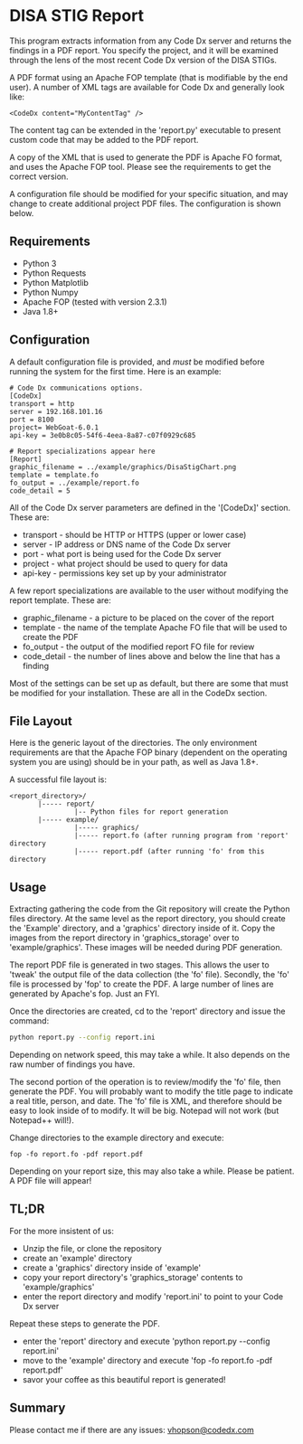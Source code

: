 # DISA STIG Report	
This program extracts information from any Code Dx server and returns the findings in a
PDF report.  You specify the project, and it will be examined through the lens of the
most recent Code Dx version of the DISA STIGs.

A PDF format using an Apache FOP template (that is modifiable by the end user).  A number
of XML tags are available for Code Dx and generally look like:

```
<CodeDx content="MyContentTag" />
```

The content tag can be extended in the 'report.py' executable to present custom code that
may be added to the PDF report.

A copy of the XML that is used to generate the PDF is Apache FO format, and uses the Apache
FOP tool.  Please see the requirements to get the correct version.

A configuration file should be modified for your specific situation, and may change to create
additional project PDF files.  The configuration is shown below.

## Requirements
* Python 3
* Python Requests
* Python Matplotlib
* Python Numpy
* Apache FOP (tested with version 2.3.1)
* Java 1.8+

## Configuration
A default configuration file is provided, and *must* be modified before running the system
for the first time.  Here is an example:
```
# Code Dx communications options.
[CodeDx]
transport = http
server = 192.168.101.16
port = 8100
project= WebGoat-6.0.1
api-key = 3e0b8c05-54f6-4eea-8a87-c07f0929c685

# Report specializations appear here
[Report]
graphic_filename = ../example/graphics/DisaStigChart.png
template = template.fo
fo_output = ../example/report.fo
code_detail = 5
```

All of the Code Dx server parameters are defined in the '[CodeDx]' section.  These are:
* transport - should be HTTP or HTTPS (upper or lower case)
* server - IP address or DNS name of the Code Dx server
* port - what port is being used for the Code Dx server
* project - what project should be used to query for data
* api-key - permissions key set up by your administrator

A few report specializations are available to the user without modifying the report template.
These are:
* graphic_filename - a picture to be placed on the cover of the report
* template - the name of the template Apache FO file that will be used to create the PDF
* fo_output - the output of the modified report FO file for review
* code_detail - the number of lines above and below the line that has a finding

Most of the settings can be set up as default, but there are some that must be modified
for your installation.  These are all in the CodeDx section.

## File Layout
Here is the generic layout of the directories.  The only environment requirements are that
the Apache FOP binary (dependent on the operating system you are using) should be in your
path, as well as Java 1.8+.

A successful file layout is:
```
<report_directory>/
       |----- report/
	            |-- Python files for report generation
	   |----- example/
	            |----- graphics/
				|----- report.fo (after running program from 'report' directory
				|----- report.pdf (after running 'fo' from this directory
```

## Usage
Extracting gathering the code from the Git repository will create the Python files
directory.  At the same level as the report directory, you should create the
'Example' directory, and a 'graphics' directory inside of it.  Copy the images
from the report directory in 'graphics_storage' over to 'example/graphics'.  These
images will be needed during PDF generation.

The report PDF file is generated in two stages.  This allows the user to 'tweak' the
output file of the data collection (the 'fo' file).  Secondly, the 'fo' file is
processed by 'fop' to create the PDF.  A large number of lines are generated by
Apache's fop.  Just an FYI.

Once the directories are created, cd to the 'report' directory and issue the command:
```sh
python report.py --config report.ini
```

Depending on network speed, this may take a while.  It also depends on the raw number
of findings you have.

The second portion of the operation is to review/modify the 'fo' file, then generate
the PDF.  You will probably want to modify the title page to indicate a real title,
person, and date.  The 'fo' file is XML, and therefore should be easy to look inside
of to modify.  It will be big.  Notepad will not work (but Notepad++ will!).

Change directories to the example directory and execute:
```
fop -fo report.fo -pdf report.pdf
```
Depending on your report size, this may also take a while.  Please be patient.
A PDF file will appear!

## TL;DR

For the more insistent of us:
* Unzip the file, or clone the repository
* create an 'example' directory
* create a 'graphics' directory inside of 'example'
* copy your report directory's 'graphics_storage' contents to 'example/graphics'
* enter the report directory and modify 'report.ini' to point to your Code Dx server

Repeat these steps to generate the PDF.
* enter the 'report' directory and execute 'python report.py --config report.ini'
* move to the 'example' directory and execute 'fop -fo report.fo -pdf report.pdf'
* savor your coffee as this beautiful report is generated!

## Summary
Please contact me if there are any issues: vhopson@codedx.com




